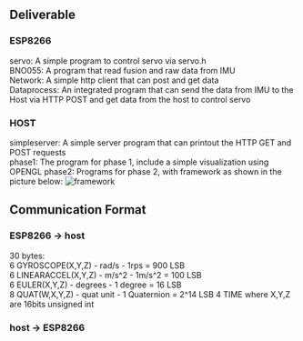 ## Deliverable
### ESP8266
servo: A simple program to control servo via servo.h  
BNO055: A program that read fusion and raw data from IMU  
Network: A simple http client that can post and get data  
Dataprocess: An integrated program that can send the data from IMU to the Host via HTTP POST and get data from the host to control servo  
### HOST
simpleserver: A simple server program that can printout the HTTP GET and POST requests  
phase1: The program for phase 1, include a simple visualization using OPENGL 
phase2: Programs for phase 2, with framework as shown in the picture below:
![framework](https://github.com/Q1an/Project-Tau/raw/master/code/host.graffle)

## Communication Format
### ESP8266 → host
30 bytes:  
6	GYROSCOPE(X,Y,Z)     - rad/s     - 1rps = 900 LSB  
6	LINEARACCEL(X,Y,Z)   - m/s^2 	 - 1m/s^2 = 100 LSB  
6	EULER(X,Y,Z)         - degrees   - 1 degree = 16 LSB  
8	QUAT(W,X,Y,Z)			 - quat unit  - 1 Quaternion = 2^14 LSB
4	TIME
where X,Y,Z are 16bits unsigned int  
### host -> ESP8266
